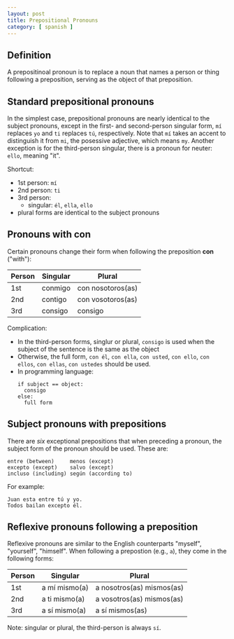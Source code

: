 ```yaml
---
layout: post
title: Prepositional Pronouns
category: [ spanish ]
---
```


## Definition

A prepositinoal pronoun is to replace a noun that names a person or thing
following a preposition, serving as the object of that preposition.

## Standard prepositional pronouns

In the simplest case, prepositional pronouns are nearly identical to the subject
pronouns, except in the first- and second-person singular form, `mí` replaces
`yo` and `ti` replaces `tú`, respectively. Note that `mí` takes an accent to
distinguish it from `mi`, the posessive adjective, which means `my`. Another
exception is for the third-person singular, there is a pronoun for neuter:
`ello`, meaning "it".

Shortcut:
  - 1st person: `mí`
  - 2nd person: `ti`
  - 3rd person:
    - singular: `él`, `ella`, `ello`
  - plural forms are identical to the subject pronouns

## Pronouns with **con**

Certain pronouns change their form when following the preposition **con**
("with"):

| Person    | Singular  | Plural            |
| --------- | --------- | ----------------- |
| 1st       | conmigo   | con nosotoros(as) |
| 2nd       | contigo   | con vosotoros(as) |
| 3rd       | consigo   | consigo           |

Complication:
  - In the third-person forms, singlur or plural, `consigo` is used when the
    subject of the sentence is the same as the object
  - Otherwise, the full form, `con él`, `con ella`, `con usted`, `con ello`,
    `con ellos`, `con ellas`, `con ustedes` should be used.
  - In programming language:
    ```
    if subject == object:
      consigo
    else:
      full form
    ```

## Subject pronouns with prepositions

There are _six_ exceptional prepositions that when preceding a pronoun, the
subject form of the pronoun should be used. These are:

```
entre (between)     menos (except)
excepto (except)    salvo (except)
incluso (including) según (according to)
```

For example:

```
Juan esta entre tú y yo.
Todos bailan excepto él.
```

## Reflexive pronouns following a preposition

Reflexive pronouns are similar to the English counterparts "myself", "yourself",
"himself". When following a prepostion (e.g., `a`), they come in the following
forms:

| Person  | Singular      | Plural                    |
| ------- | ------------- | ------------------------- |
| 1st     | a mí mismo(a) | a nosotros(as) mismos(as) |
| 2nd     | a ti mismo(a) | a vosotros(as) mismos(as) |
| 3rd     | a sí mismo(a) | a sí mismos(as)           |

Note: singular or plural, the third-person is always `sí`.
